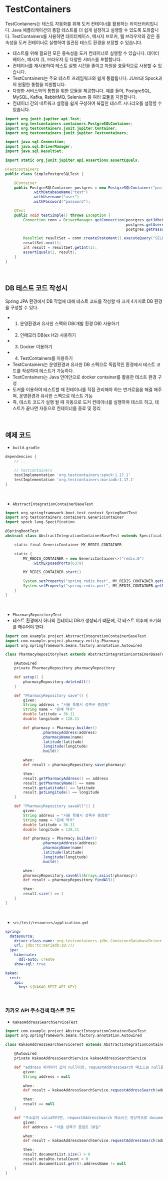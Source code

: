 # TestContainers

TestContainers는 테스트 자동화를 위해 도커 컨테이너를 활용하는 라이브러리입니다. Java 애플리케이션의 통합 테스트를 더 쉽게 설정하고 실행할 수 있도록 도와줍니다. TestContainers를 사용하면 데이터베이스, 메시지 브로커, 웹 브라우저와 같은 종속성을 도커 컨테이너로 실행하여 일관된 테스트 환경을 보장할 수 있습니다.  

 - 테스트를 위해 필요한 모든 종속성을 도커 컨테이너로 실행할 수 있습니다. 데이터베이스, 메시지 큐, 브라우저 등 다양한 서비스를 포함합니다.
 - 컨테이너를 재사용하여 테스트 실행 시간을 줄이고 자원을 효율적으로 사용할 수 있습니다.
 - TestContainers는 주요 테스트 프레임워크와 쉽게 통합됩니다. JUnit과 Spock과의 원활한 통합을 지원합니다.
 - 다양한 서비스와의 통합을 위한 모듈을 제공합니다. 예를 들어, PostgreSQL, MySQL, Kafka, RabbitMQ, Selenium 등 여러 모듈을 지원합니다.
 - 컨테이너 간의 네트워크 설정을 쉽게 구성하여 복잡한 테스트 시나리오를 설정할 수 있습니다.

```java
import org.junit.jupiter.api.Test;
import org.testcontainers.containers.PostgreSQLContainer;
import org.testcontainers.junit.jupiter.Container;
import org.testcontainers.junit.jupiter.Testcontainers;

import java.sql.Connection;
import java.sql.DriverManager;
import java.sql.ResultSet;

import static org.junit.jupiter.api.Assertions.assertEquals;

@Testcontainers
public class SimplePostgreSQLTest {

    @Container
    public PostgreSQLContainer postgres = new PostgreSQLContainer("postgres:latest")
            .withDatabaseName("test")
            .withUsername("user")
            .withPassword("password");

    @Test
    public void testSimple() throws Exception {
        Connection conn = DriverManager.getConnection(postgres.getJdbcUrl(), 
                                                      postgres.getUsername(), 
                                                      postgres.getPassword());

        ResultSet resultSet = conn.createStatement().executeQuery("SELECT 1");
        resultSet.next();
        int result = resultSet.getInt(1);
        assertEquals(1, result);
    }
}

```
<br/>

## DB 테스트 코드 작성시

Spring JPA 환경에서 DB 작업에 대해 테스트 코드를 작성할 때 크게 4가지로 DB 환경을 구성할 수 있다.  

 - 1. 운영환경과 유사한 스펙의 DB(개발 환경 DB) 사용하기 
 - 2. 인메모리 DB(ex H2) 사용하기  
 - 3. Docker 이용하기 
 - 4. TestContainers를 이용하기
 - TestContainers는 운영환경과 유사한 DB 스펙으로 독립적인 환경에서 테스트 코드를 작성하여 테스트가 가능하다. 
 - TestContainers는 Java 언어만으로 docker container를 활용한 테스트 환경 구성 
 - 도커를 이용하여 테스트할 때 컨테이너를 직접 관리해야 하는 번거로움을 해결 해주며, 운영환경과 유사한 스펙으로 테스트 가능 
 - 즉, 테스트 코드가 실행 될 때 자동으로 도커 컨테이너를 실행하여 테스트 하고, 테스트가 끝나면 자동으로 컨테이너를 종료 및 정리

<br/>

## 예제 코드

 - `build.gradle`
```groovy
dependencies {
    // ..

	// testcontainers
	testImplementation 'org.testcontainers:spock:1.17.1'
	testImplementation 'org.testcontainers:mariadb:1.17.1'
}
```
<br/>

 - `AbstractIntegrationContainerBaseTest`
```groovy
import org.springframework.boot.test.context.SpringBootTest
import org.testcontainers.containers.GenericContainer
import spock.lang.Specification

@SpringBootTest
abstract class AbstractIntegrationContainerBaseTest extends Specification {

    static final GenericContainer MY_REDIS_CONTAINER

    static {
        MY_REDIS_CONTAINER = new GenericContainer<>("redis:6")
            .withExposedPorts(6379)

        MY_REDIS_CONTAINER.start()

        System.setProperty("spring.redis.host", MY_REDIS_CONTAINER.getHost())
        System.setProperty("spring.redis.port", MY_REDIS_CONTAINER.getMappedPort(6379).toString())
    }
}
```
<br/>

 - `PharmacyRepositoryTest`
  - 테스트 환경에서 하나의 컨테이너 DB가 생성되기 떄문에, 각 테스트 이후에 초기화를 해주어야 한다.
```groovy
import com.example.project.AbstractIntegrationContainerBaseTest
import com.example.project.pharmacy.entity.Pharmacy
import org.springframework.beans.factory.annotation.Autowired

class PharmacyRepositoryTest extends AbstractIntegrationContainerBaseTest {

    @Autowired
    private PharmacyRepository pharmacyRepository

    def setup() {
        pharmacyRepository.deleteAll()
    }

    def "PharmacyRepository save"() {
        given:
        String address = "서울 특별시 성북구 종암동"
        String name = "은혜 약국"
        double latitude = 36.11
        double longitude = 128.11

        def pharmacy = Pharmacy.builder()
                .pharmacyAddress(address)
                .pharmacyName(name)
                .latitude(latitude)
                .longitude(longitude)
                .build()

        when:
        def result = pharmacyRepository.save(pharmacy)

        then:
        result.getPharmacyAddress() == address
        result.getPharmacyName() == name
        result.getLatitude() == latitude
        result.getLongitude() == longitude
    }

    def "PharmacyRepository saveAll"() {
        given:
        String address = "서울 특별시 성북구 종암동"
        String name = "은혜 약국"
        double latitude = 36.11
        double longitude = 128.11

        def pharmacy = Pharmacy.builder()
                .pharmacyAddress(address)
                .pharmacyName(name)
                .latitude(latitude)
                .longitude(longitude)
                .build()

        when:
        pharmacyRepository.saveAll(Arrays.asList(pharmacy))
        def result = pharmacyRepository.findAll()

        then:
        result.size() == 1
    }
}
```
<br/>

 - `src/test/resources/application.yml`
```yml
spring:
  datasource:
    driver-class-name: org.testcontainers.jdbc.ContainerDatabaseDriver
    url: jdbc:tc:mariadb:10:///
  jpa:
    hibernate:
      ddl-auto: create
    show-sql: true

kakao:
  rest:
    api:
      key: ${KAKAO_REST_API_KEY}
```

<br/>

### 카카오 API 주소검색 테스트 코드

 - `KakaoAddressSearchServiceTest`
```groovy
import com.example.project.AbstractIntegrationContainerBaseTest
import org.springframework.beans.factory.annotation.Autowired

class KakaoAddressSearchServiceTest extends AbstractIntegrationContainerBaseTest {

    @Autowired
    private KakaoAddressSearchService kakaoAddressSearchService

    def "address 파라미터 값이 null이면, requestAddressSearch 메소드는 null을 리턴한다."() {
        given:
        String address = null

        when:
        def result = kakaoAddressSearchService.requestAddressSearch(address)

        then:
        result == null
    }

    def "주소값이 valid하다면, requestAddressSearch 메소드는 정상적으로 document를 반환한다."() {
        given:
        def address = "서울 성북구 종암로 10길"

        when:
        def result = kakaoAddressSearchService.requestAddressSearch(address)

        then:
        result.documentList.size() > 0
        result.metaDto.totalCount > 0
        result.documentList.get(0).addressName != null
    }
}
```

